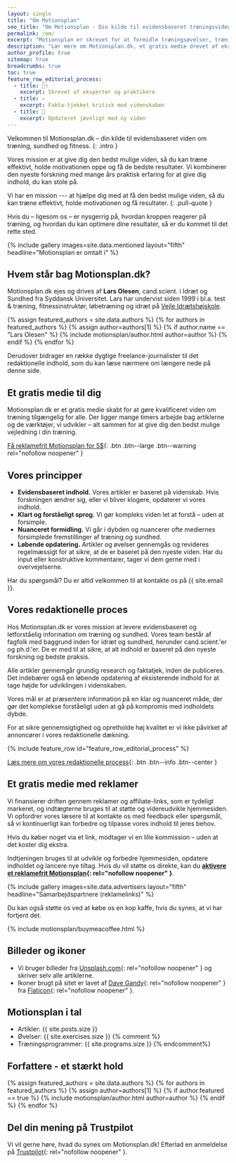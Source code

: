 ```yaml
---
layout: single
title: "Om Motionsplan"
seo_title: "Om Motionsplan - Din kilde til evidensbaseret træningsviden"
permalink: /om/
excerpt: "Motionsplan er skrevet for at formidle træningsøvelser, træningsprogrammer og viden om træning. Her får du alle detaljerne."
description: "Lær mere om Motionsplan.dk, et gratis medie drevet af eksperter, der tilbyder evidensbaseret viden om træning, sundhed og fitness."
author_profile: true
sitemap: true
breadcrumbs: true
toc: true
feature_row_editorial_process:
  - title: 👩‍⚕️
    excerpt: Skrevet af eksperter og praktikere
  - title: ✍️
    excerpt: Fakta-tjekket kritisk med videnskaben
  - title: 📝
    excerpt: Opdateret jævnligt med ny viden
---
```


Velkommen til Motionsplan.dk – din kilde til evidensbaseret viden om træning, sundhed og fitness.
{: .intro }

Vores mission er at give dig den bedst mulige viden, så du kan træne effektivt, holde motivationen oppe og få de bedste resultater. Vi kombinerer den nyeste forskning med mange års praktisk erfaring for at give dig indhold, du kan stole på.

Vi har en mission --- at hjælpe dig med at få den bedst mulige viden, så du kan træne effektivt, holde motivationen og få resultater.
{: .pull-quote }

Hvis du – ligesom os – er nysgerrig på, hvordan kroppen reagerer på træning, og hvordan du kan optimere dine resultater, så er du kommet til det rette sted.

{% include gallery images=site.data.mentioned layout="fifth" headline="Motionsplan er omtalt i" %}

## Hvem står bag Motionsplan.dk?

Motionsplan.dk ejes og drives af **Lars Olesen**, cand.scient. i Idræt og Sundhed fra Syddansk Universitet. Lars har undervist siden 1999 i bl.a. test & træning, fitnessinstruktør, løbetræning og idræt på [Vejle Idrætshøjskole](https://www.vih.dk/).

{% assign featured_authors = site.data.authors %}
{% for authors in featured_authors %}
  {% assign author=authors[1] %}
  {% if author.name == "Lars Olesen" %}
    {% include motionsplan/author.html author=author %}
  {% endif %}
{% endfor %}

Derudover bidrager en række dygtige freelance-journalister til det redaktionelle indhold, som du kan læse nærmere om længere nede på denne side.

## Et gratis medie til dig

Motionsplan.dk er et gratis medie skabt for at gøre kvalificeret viden om træning tilgængelig for alle. Der ligger mange timers arbejde bag artiklerne og de værktøjer, vi udvikler – alt sammen for at give dig den bedst mulige vejledning i din træning.

[Få reklamefrit Motionsplan for 5$](https://www.buymeacoffee.com/l/Gi0SBcuPF){: .btn .btn--large .btn--warning rel="nofollow noopener" }

## Vores principper

- **Evidensbaseret indhold.** Vores artikler er baseret på videnskab. Hvis forskningen ændrer sig, eller vi bliver klogere, opdaterer vi vores indhold.
- **Klart og forståeligt sprog.** Vi gør kompleks viden let at forstå – uden at forsimple.
- **Nuanceret formidling.** Vi går i dybden og nuancerer ofte mediernes forsimplede fremstillinger af træning og sundhed.
- **Løbende opdatering.** Artikler og øvelser gennemgås og revideres regelmæssigt for at sikre, at de er baseret på den nyeste viden. Har du input eller konstruktive kommentarer, tager vi dem gerne med i overvejelserne.

Har du spørgsmål? Du er altid velkommen til at kontakte os på {{ site.email }}.

## Vores redaktionelle proces

Hos Motionsplan.dk er vores mission at levere evidensbaseret og letforståelig information om træning og sundhed. Vores team består af fagfolk med baggrund inden for idræt og sundhed, herunder cand.scient.'er og ph.d.'er. De er med til at sikre, at alt indhold er baseret på den nyeste forskning og bedste praksis.

Alle artikler gennemgår grundig research og faktatjek, inden de publiceres. Det indebærer også en løbende opdatering af eksisterende indhold for at tage højde for udviklingen i videnskaben.

Vores mål er at præsentere information på en klar og nuanceret måde, der gør det komplekse forståeligt uden at gå på kompromis med indholdets dybde.

For at sikre gennemsigtighed og opretholde høj kvalitet er vi ikke påvirket af annoncører i vores redaktionelle dækning.

<div class="feature__wrapper-emoji">
{% include feature_row id="feature_row_editorial_process" %}
</div>

[Læs mere om vores redaktionelle process](/om/redaktionelle-proces/){: .btn .btn--info .btn--center }

## Et gratis medie med reklamer

Vi finansierer driften gennem reklamer og affiliate-links, som er tydeligt markeret, og indtægterne bruges til at støtte og videreudvikle hjemmesiden. Vi opfordrer vores læsere til at kontakte os med feedback eller spørgsmål, så vi kontinuerligt kan forbedre og tilpasse vores indhold til jeres behov.

Hvis du køber noget via et link, modtager vi en lille kommission – uden at det koster dig ekstra.

Indtjeningen bruges til at udvikle og forbedre hjemmesiden, opdatere indholdet og lancere nye tiltag. Hvis du vil støtte os direkte, kan du **[aktivere et reklamefrit Motionsplan](https://www.buymeacoffee.com/l/Gi0SBcuPF){: rel="nofollow noopener" }**.

{% include gallery images=site.data.advertisers layout="fifth" headline="Samarbejdspartnere (reklamelinks)" %}

Du kan også støtte os ved at købe os en kop kaffe, hvis du synes, at vi har fortjent det.

{% include motionsplan/buymeacoffee.html %}

## Billeder og ikoner

- Vi bruger billeder fra [Unsplash.com](https://unsplash.com/){: rel="nofollow noopener" } og skriver selv alle artiklerne.
- Ikoner brugt på sitet er lavet af [Dave Gandy](https://www.flaticon.com/authors/dave-gandy){: rel="nofollow noopener" } fra [Flaticon](https://www.flaticon.com/){: rel="nofollow noopener" }.

## Motionsplan i tal

- Artikler: {{ site.posts.size }}
- Øvelser: {{ site.exercises.size }}
{% comment %}
- Træningsprogrammer: {{ site.programs.size }}
{% endcomment%}

## Forfattere - et stærkt hold

{% assign featured_authors = site.data.authors %}
{% for authors in featured_authors %}
  {% assign author=authors[1] %}
  {% if author.featured == true %}
    {% include motionsplan/author.html author=author %}
  {% endif %}
{% endfor %}

## Del din mening på Trustpilot

Vi vil gerne høre, hvad du synes om Motionsplan.dk! Efterlad en anmeldelse på [Trustpilot](https://dk.trustpilot.com/review/motionsplan.dk){: rel="nofollow noopener" }.
